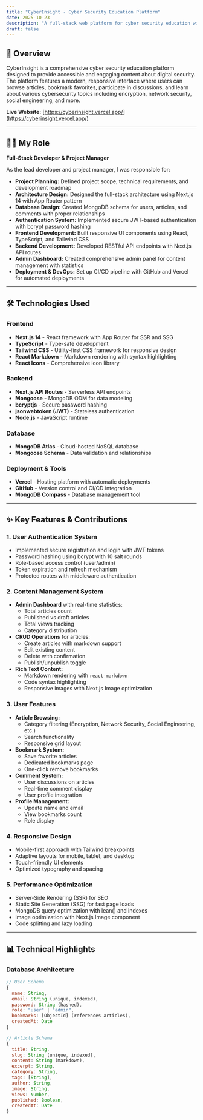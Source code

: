 ```yaml
---
title: "CyberInsight - Cyber Security Education Platform"
date: 2025-10-23
description: "A full-stack web platform for cyber security education with admin dashboard, authentication system, and content management"
draft: false
---
```


## 🎯 Overview

CyberInsight is a comprehensive cyber security education platform designed to provide accessible and engaging content about digital security. The platform features a modern, responsive interface where users can browse articles, bookmark favorites, participate in discussions, and learn about various cybersecurity topics including encryption, network security, social engineering, and more.

**Live Website:** [https://cyberinsight.vercel.app/](https://cyberinsight.vercel.app/)

---

## 👨‍💼 My Role

**Full-Stack Developer & Project Manager**

As the lead developer and project manager, I was responsible for:

- **Project Planning:** Defined project scope, technical requirements, and development roadmap
- **Architecture Design:** Designed the full-stack architecture using Next.js 14 with App Router pattern
- **Database Design:** Created MongoDB schema for users, articles, and comments with proper relationships
- **Authentication System:** Implemented secure JWT-based authentication with bcrypt password hashing
- **Frontend Development:** Built responsive UI components using React, TypeScript, and Tailwind CSS
- **Backend Development:** Developed RESTful API endpoints with Next.js API routes
- **Admin Dashboard:** Created comprehensive admin panel for content management with statistics
- **Deployment & DevOps:** Set up CI/CD pipeline with GitHub and Vercel for automated deployments

---

## 🛠️ Technologies Used

### **Frontend**
- **Next.js 14** - React framework with App Router for SSR and SSG
- **TypeScript** - Type-safe development
- **Tailwind CSS** - Utility-first CSS framework for responsive design
- **React Markdown** - Markdown rendering with syntax highlighting
- **React Icons** - Comprehensive icon library

### **Backend**
- **Next.js API Routes** - Serverless API endpoints
- **Mongoose** - MongoDB ODM for data modeling
- **bcryptjs** - Secure password hashing
- **jsonwebtoken (JWT)** - Stateless authentication
- **Node.js** - JavaScript runtime

### **Database**
- **MongoDB Atlas** - Cloud-hosted NoSQL database
- **Mongoose Schema** - Data validation and relationships

### **Deployment & Tools**
- **Vercel** - Hosting platform with automatic deployments
- **GitHub** - Version control and CI/CD integration
- **MongoDB Compass** - Database management tool

---

## ✨ Key Features & Contributions

### **1. User Authentication System**
- Implemented secure registration and login with JWT tokens
- Password hashing using bcrypt with 10 salt rounds
- Role-based access control (user/admin)
- Token expiration and refresh mechanism
- Protected routes with middleware authentication

### **2. Content Management System**
- **Admin Dashboard** with real-time statistics:
  - Total articles count
  - Published vs draft articles
  - Total views tracking
  - Category distribution
- **CRUD Operations** for articles:
  - Create articles with markdown support
  - Edit existing content
  - Delete with confirmation
  - Publish/unpublish toggle
- **Rich Text Content:**
  - Markdown rendering with `react-markdown`
  - Code syntax highlighting
  - Responsive images with Next.js Image optimization

### **3. User Features**
- **Article Browsing:**
  - Category filtering (Encryption, Network Security, Social Engineering, etc.)
  - Search functionality
  - Responsive grid layout
- **Bookmark System:**
  - Save favorite articles
  - Dedicated bookmarks page
  - One-click remove bookmarks
- **Comment System:**
  - User discussions on articles
  - Real-time comment display
  - User profile integration
- **Profile Management:**
  - Update name and email
  - View bookmarks count
  - Role display

### **4. Responsive Design**
- Mobile-first approach with Tailwind breakpoints
- Adaptive layouts for mobile, tablet, and desktop
- Touch-friendly UI elements
- Optimized typography and spacing

### **5. Performance Optimization**
- Server-Side Rendering (SSR) for SEO
- Static Site Generation (SSG) for fast page loads
- MongoDB query optimization with lean() and indexes
- Image optimization with Next.js Image component
- Code splitting and lazy loading

---

## 📊 Technical Highlights

### **Database Architecture**
```javascript
// User Schema
{
  name: String,
  email: String (unique, indexed),
  password: String (hashed),
  role: "user" | "admin",
  bookmarks: [ObjectId] (references articles),
  createdAt: Date
}

// Article Schema
{
  title: String,
  slug: String (unique, indexed),
  content: String (markdown),
  excerpt: String,
  category: String,
  tags: [String],
  author: String,
  image: String,
  views: Number,
  published: Boolean,
  createdAt: Date
}